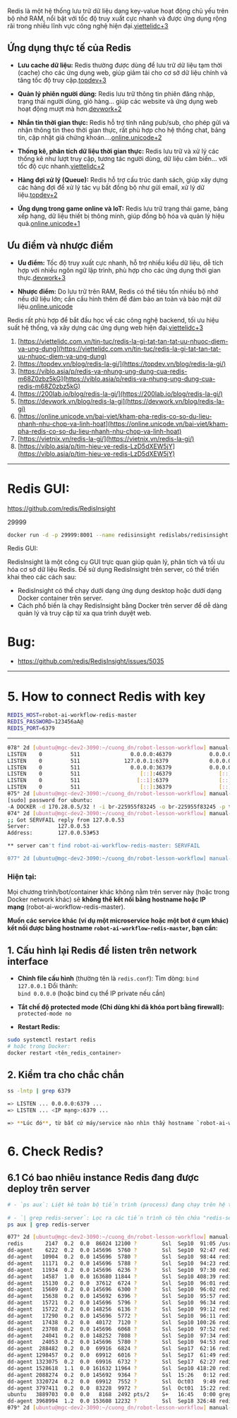 

Redis là một hệ thống lưu trữ dữ liệu dạng key-value hoạt động chủ yếu trên bộ nhớ RAM, nổi bật với tốc độ truy xuất cực nhanh và được ứng dụng rộng rãi trong nhiều lĩnh vực công nghệ hiện đại.[viettelidc+3](https://viettelidc.com.vn/tin-tuc/redis-la-gi-tat-tan-tat-uu-nhuoc-diem-va-ung-dung)

## Ứng dụng thực tế của Redis

- **Lưu cache dữ liệu:** Redis thường được dùng để lưu trữ dữ liệu tạm thời (cache) cho các ứng dụng web, giúp giảm tải cho cơ sở dữ liệu chính và tăng tốc độ truy cập.[topdev+3](https://topdev.vn/blog/redis-la-gi/)
    
- **Quản lý phiên người dùng:** Redis lưu trữ thông tin phiên đăng nhập, trạng thái người dùng, giỏ hàng... giúp các website và ứng dụng web hoạt động mượt mà hơn.[devwork+2](https://devwork.vn/blog/redis-la-gi)
    
- **Nhắn tin thời gian thực:** Redis hỗ trợ tính năng pub/sub, cho phép gửi và nhận thông tin theo thời gian thực, rất phù hợp cho hệ thống chat, bảng tin, cập nhật giá chứng khoán....[online.unicode+2](https://online.unicode.vn/bai-viet/kham-pha-redis-co-so-du-lieu-nhanh-nhu-chop-va-linh-hoat)
    
- **Thống kê, phân tích dữ liệu thời gian thực:** Redis lưu trữ và xử lý các thống kê như lượt truy cập, tương tác người dùng, dữ liệu cảm biến... với tốc độ cực nhanh.[viettelidc+2](https://viettelidc.com.vn/tin-tuc/redis-la-gi-tat-tan-tat-uu-nhuoc-diem-va-ung-dung)
    
- **Hàng đợi xử lý (Queue):** Redis hỗ trợ cấu trúc danh sách, giúp xây dựng các hàng đợi để xử lý tác vụ bất đồng bộ như gửi email, xử lý dữ liệu.[topdev+2](https://topdev.vn/blog/redis-la-gi/)
    
- **Ứng dụng trong game online và IoT:** Redis lưu trữ trạng thái game, bảng xếp hạng, dữ liệu thiết bị thông minh, giúp đồng bộ hóa và quản lý hiệu quả.[online.unicode+1](https://online.unicode.vn/bai-viet/kham-pha-redis-co-so-du-lieu-nhanh-nhu-chop-va-linh-hoat)
    

## Ưu điểm và nhược điểm

- **Ưu điểm:** Tốc độ truy xuất cực nhanh, hỗ trợ nhiều kiểu dữ liệu, dễ tích hợp với nhiều ngôn ngữ lập trình, phù hợp cho các ứng dụng thời gian thực.[devwork+3](https://devwork.vn/blog/redis-la-gi)
    
- **Nhược điểm:** Do lưu trữ trên RAM, Redis có thể tiêu tốn nhiều bộ nhớ nếu dữ liệu lớn; cần cấu hình thêm để đảm bảo an toàn và bảo mật dữ liệu.[online.unicode](https://online.unicode.vn/bai-viet/kham-pha-redis-co-so-du-lieu-nhanh-nhu-chop-va-linh-hoat)
    

Redis rất phù hợp để bắt đầu học về các công nghệ backend, tối ưu hiệu suất hệ thống, và xây dựng các ứng dụng web hiện đại.[viettelidc+3](https://viettelidc.com.vn/tin-tuc/redis-la-gi-tat-tan-tat-uu-nhuoc-diem-va-ung-dung)

1. [https://viettelidc.com.vn/tin-tuc/redis-la-gi-tat-tan-tat-uu-nhuoc-diem-va-ung-dung](https://viettelidc.com.vn/tin-tuc/redis-la-gi-tat-tan-tat-uu-nhuoc-diem-va-ung-dung)
2. [https://topdev.vn/blog/redis-la-gi/](https://topdev.vn/blog/redis-la-gi/)
3. [https://viblo.asia/p/redis-va-nhung-ung-dung-cua-redis-m68Z0zbz5kG](https://viblo.asia/p/redis-va-nhung-ung-dung-cua-redis-m68Z0zbz5kG)
4. [https://200lab.io/blog/redis-la-gi/](https://200lab.io/blog/redis-la-gi/)
5. [https://devwork.vn/blog/redis-la-gi](https://devwork.vn/blog/redis-la-gi)
6. [https://online.unicode.vn/bai-viet/kham-pha-redis-co-so-du-lieu-nhanh-nhu-chop-va-linh-hoat](https://online.unicode.vn/bai-viet/kham-pha-redis-co-so-du-lieu-nhanh-nhu-chop-va-linh-hoat)
7. [https://vietnix.vn/redis-la-gi/](https://vietnix.vn/redis-la-gi/)
8. [https://viblo.asia/p/tim-hieu-ve-redis-LzD5dXEW5jY](https://viblo.asia/p/tim-hieu-ve-redis-LzD5dXEW5jY)

---
# Redis GUI: 

https://github.com/redis/RedisInsight


29999
```bash
docker run -d -p 29999:8001 --name redisinsight redislabs/redisinsight:latest

```

Redis GUI: 

RedisInsight là một công cụ GUI trực quan giúp quản lý, phân tích và tối ưu hóa cơ sở dữ liệu Redis. Để sử dụng RedisInsight trên server, có thể triển khai theo các cách sau:

- RedisInsight có thể chạy dưới dạng ứng dụng desktop hoặc dưới dạng Docker container trên server.
- Cách phổ biến là chạy RedisInsight bằng Docker trên server để dễ dàng quản lý và truy cập từ xa qua trình duyệt web.



# Bug: 
- https://github.com/redis/RedisInsight/issues/5035

---
# 5. How to connect Redis with key 

```bash
REDIS_HOST=robot-ai-workflow-redis-master  
REDIS_PASSWORD=123456aA@  
REDIS_PORT=6379
```

---

```bash
θ78° 2d [ubuntu@mgc-dev2-3090:~/cuong_dn/robot-lesson-workflow] manual-refactor-agent-registry(+32/-818,+1/-1)+ ± ss -lntp | grep 6379
LISTEN    0         511                0.0.0.0:46379            0.0.0.0:*                                                                                       
LISTEN    0         511              127.0.0.1:6379             0.0.0.0:*                                                                                       
LISTEN    0         511                0.0.0.0:36379            0.0.0.0:*                                                                                       
LISTEN    0         511                   [::]:46379               [::]:*                                                                                       
LISTEN    0         511                  [::1]:6379                [::]:*                                                                                       
LISTEN    0         511                   [::]:36379               [::]:*                                                                                       
θ75° 2d [ubuntu@mgc-dev2-3090:~/cuong_dn/robot-lesson-workflow] manual-refactor-agent-registry(+32/-818,+1/-1)+ ± sudo iptables -S | grep 6379
[sudo] password for ubuntu: 
-A DOCKER -d 170.28.0.5/32 ! -i br-225955f83245 -o br-225955f83245 -p tcp -m tcp --dport 6379 -j ACCEPT
θ74° 2d [ubuntu@mgc-dev2-3090:~/cuong_dn/robot-lesson-workflow] manual-refactor-agent-registry(+32/-818,+1/-1)+ ± getent hosts robot-ai-workflow-redis-master || nslookup robot-ai-workflow-redis-master
;; Got SERVFAIL reply from 127.0.0.53
Server:         127.0.0.53
Address:        127.0.0.53#53

** server can't find robot-ai-workflow-redis-master: SERVFAIL

θ77° 2d [ubuntu@mgc-dev2-3090:~/cuong_dn/robot-lesson-workflow] manual-refactor-agent-registry(+32/-818,+1/-1)+ ± ss -lntp | grep 6379

```

### Hiện tại: 
Mọi chương trình/bot/container khác không nằm trên server này 
(hoặc trong Docker network khác) sẽ **không thể kết nối bằng hostname hoặc IP mạng** (robot-ai-workflow-redis-master).

 **Muốn các service khác (ví dụ một microservice hoặc một bot ở cụm khác) kết nối được bằng hostname `robot-ai-workflow-redis-master`, bạn cần:**

## 1. **Cấu hình lại Redis để listen trên network interface**

- **Chỉnh file cấu hình** (thường tên là `redis.conf`):
    Tìm dòng:
    `bind 127.0.0.1`
    Đổi thành:    
    `bind 0.0.0.0`
    (hoặc bind cụ thể IP private nếu cần)
    
- **Tắt chế độ protected mode (Chỉ dùng khi đã khóa port bằng firewall):**
    `protected-mode no`
    
- **Restart Redis:**

```bash
sudo systemctl restart redis
# hoặc trong Docker:
docker restart <tên_redis_container>

```
    

## 2. **Kiểm tra cho chắc chắn**
```bash
ss -lntp | grep 6379

=> LISTEN ... 0.0.0.0:6379 ...
=> LISTEN ... <IP mạng>:6379 ...

=> **Lúc đó**, từ bất cứ máy/service nào nhìn thấy hostname `robot-ai-workflow-redis-master` và truy cập được port 6379, chỉ cần cấu hình:
```


# 6. Check Redis? 

## 6.1 **Có bao nhiêu instance Redis** đang được deploy trên server
```bash
# - `ps aux`: Liệt kê toàn bộ tiến trình (process) đang chạy trên hệ thống.
    
# - `| grep redis-server`: Lọc ra các tiến trình có tên chứa "redis-server" (tức là Redis đang chạy).
ps aux | grep redis-server
```

```bash
θ77° 2d [ubuntu@mgc-dev2-3090:~/cuong_dn/robot-lesson-workflow] manual-refactor-agent-registry(+32/-818,+1/-1)+ ± ps aux | grep redis-server
redis       2147  0.2  0.0  86024 12100 ?        Ssl  Sep10  91:05 /usr/bin/redis-server 127.0.0.1:6379
dd-agent    6222  0.2  0.0 145696  5760 ?        Ssl  Sep10  92:47 redis-server *:6379
dd-agent   10904  0.2  0.0 145696  5780 ?        Ssl  Sep10  98:44 redis-server *:6379
dd-agent   11171  0.2  0.0 145696  5788 ?        Ssl  Sep10  94:23 redis-server *:6379
dd-agent   11934  0.2  0.0 145696  6236 ?        Ssl  Sep10  97:30 redis-server *:36379
dd-agent   14587  1.0  0.0 163680 11844 ?        Ssl  Sep10 408:39 redis-server *:6379
dd-agent   15130  0.2  0.0  37612  6724 ?        Ssl  Sep10  96:01 redis-server *:6379
dd-agent   15609  0.2  0.0 145696  6300 ?        Ssl  Sep10  96:02 redis-server *:46379
dd-agent   15638  0.2  0.0 145692  6396 ?        Ssl  Sep10  95:57 redis-server *:6379
dd-agent   15721  0.2  0.0 145696  5796 ?        Ssl  Sep10  96:34 redis-server *:6379
dd-agent   15722  0.2  0.0 148256  6136 ?        Ssl  Sep10  99:12 redis-server *:6379
dd-agent   17290  0.2  0.0 145696  5772 ?        Ssl  Sep10  96:11 redis-server *:6379
dd-agent   17438  0.2  0.0  40172  7120 ?        Ssl  Sep10 100:26 redis-server *:6379
dd-agent   23708  0.2  0.0 145696  6068 ?        Ssl  Sep10  97:52 redis-server *:6379
dd-agent   24041  0.2  0.0 148252  7808 ?        Ssl  Sep10  97:34 redis-server *:6379
dd-agent   24053  0.2  0.0 145696  5780 ?        Ssl  Sep10  94:53 redis-server *:6379
dd-agent  288482  0.2  0.0  69916  6824 ?        Ssl  Sep17  62:16 redis-server *:6379
dd-agent 1298457  0.2  0.0  69912  6016 ?        Ssl  Sep17  61:49 redis-server *:6379
dd-agent 1323075  0.2  0.0  69916  6732 ?        Ssl  Sep17  62:27 redis-server *:6379
dd-agent 1528618  1.1  0.0 161632 11964 ?        Ssl  Sep10 418:20 redis-server *:6379
dd-agent 2088274  0.2  0.0 145692  9364 ?        Ssl  15:26   0:12 redis-server *:6379
dd-agent 3320724  0.2  0.0  69912  7552 ?        Ssl  Oct03   9:49 redis-server *:6379
dd-agent 3797411  0.2  0.0  83228  9972 ?        Ssl  Oct01  15:22 redis-server *:6379
ubuntu   3889703  0.0  0.0   8168  2492 pts/2    S+   16:45   0:00 grep --color=auto redis-server
dd-agent 3968994  1.2  0.0 153608 12232 ?        Ssl  Sep18 326:48 redis-server *:6379
θ79° 2d [ubuntu@mgc-dev2-3090:~/cuong_dn/robot-lesson-workflow] manual-refactor-agent-registry(+32/-818,+1/-1)+ ± 
```